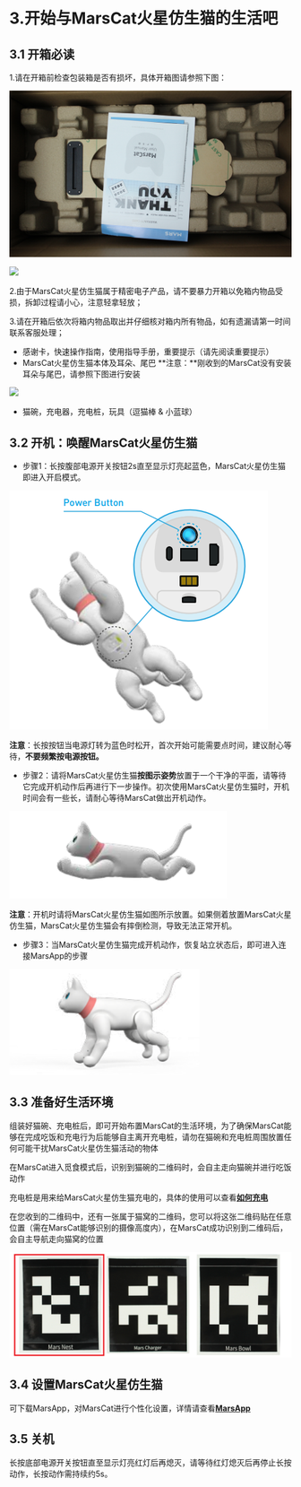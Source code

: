 # 3.开始与MarsCat火星仿生猫的生活吧

## 3.1 开箱必读

1.请在开箱前检查包装箱是否有损坏，具体开箱图请参照下图：

![](../image/page-3/3-1-0.png)


![](../image/page-3/3-1-1.png)

2.由于MarsCat火星仿生猫属于精密电子产品，请不要暴力开箱以免箱内物品受损，拆卸过程请小心，注意轻拿轻放；

3.请在开箱后依次将箱内物品取出并仔细核对箱内所有物品，如有遗漏请第一时间联系客服处理；

* 感谢卡，快速操作指南，使用指导手册，重要提示（请先阅读重要提示）
* MarsCat火星仿生猫本体及耳朵、尾巴
**注意：**刚收到的MarsCat没有安装耳朵与尾巴，请参照下图进行安装

![](../image/page-3/3-1-2.png)

* 猫碗，充电器，充电桩，玩具（逗猫棒 & 小蓝球）

## 3.2 开机：唤醒MarsCat火星仿生猫

- 步骤1：长按腹部电源开关按钮2s直至显示灯亮起蓝色，MarsCat火星仿生猫即进入开启模式。

![](../image/page-3/3-2.png)

**注意**：长按按钮当电源灯转为蓝色时松开，首次开始可能需要点时间，建议耐心等待，**不要频繁按电源按钮。**

- 步骤2：请将MarsCat火星仿生猫**按图示姿势**放置于一个干净的平面，请等待它完成开机动作后再进行下一步操作。初次使用MarsCat火星仿生猫时，开机时间会有一些长，请耐心等待MarsCat做出开机动作。

![](../image/page-3/3-3.png)

**注意**：开机时请将MarsCat火星仿生猫如图所示放置。如果侧着放置MarsCat火星仿生猫，MarsCat火星仿生猫会有摔倒检测，导致无法正常开机。

- 步骤3：当MarsCat火星仿生猫完成开机动作，恢复站立状态后，即可进入连接MarsApp的步骤

![](../image/page-3/3-4.png)

## 3.3 准备好生活环境
组装好猫碗、充电桩后，即可开始布置MarsCat的生活环境，为了确保MarsCat能够在完成吃饭和充电行为后能够自主离开充电桩，请勿在猫碗和充电桩周围放置任何可能干扰MarsCat火星仿生猫活动的物体

在MarsCat进入觅食模式后，识别到猫碗的二维码时，会自主走向猫碗并进行吃饭动作

充电桩是用来给MarsCat火星仿生猫充电的，具体的使用可以查看[**如何充电** ](./4-Raising-MarsCat.md)

在您收到的二维码中，还有一张属于猫窝的二维码，您可以将这张二维码贴在任意位置（需在MarsCat能够识别的摄像高度内），在MarsCat成功识别到二维码后，会自主导航走向猫窝的位置

<center class="half">
    <img src="../image/page-3/3-5.png" width="600"/>
</center>

## 3.4 设置MarsCat火星仿生猫

可下载MarsApp，对MarsCat进行个性化设置，详情请查看[**MarsApp**](../6-MarsApp.md)

## 3.5 关机

长按底部电源开关按钮直至显示灯亮红灯后再熄灭，请等待红灯熄灭后再停止长按动作，长按动作需持续约5s。
